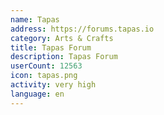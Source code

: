 ```yaml
---
name: Tapas
address: https://forums.tapas.io
category: Arts & Crafts
title: Tapas Forum
description: Tapas Forum
userCount: 12563
icon: tapas.png
activity: very high
language: en
---
```

